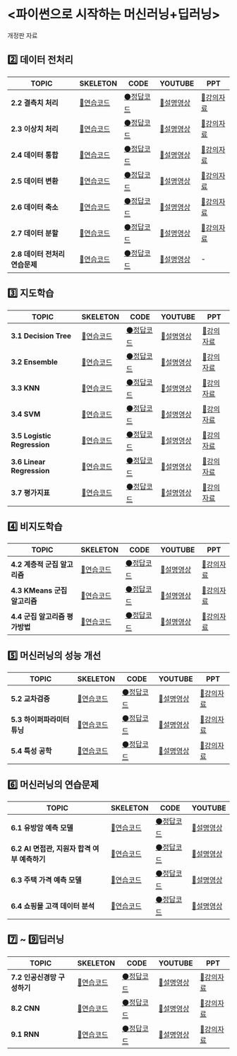 # <파이썬으로 시작하는 머신러닝+딥러닝>
개정판 자료

## :two: 데이터 전처리
TOPIC | SKELETON | CODE | YOUTUBE | PPT
---|---|---|---|---
**2.2 결측치 처리** |[:radio_button:연습코드](https://github.com/zzhining/python_ml_dl2/blob/main/2_2_na_exercise_skeleton.ipynb) | [:black_circle:정답코드](https://github.com/zzhining/python_ml_dl2/blob/main/answer/2_2_na_exercise.ipynb) | [:movie_camera:설명영상]() | [:page_facing_up:강의자료]() 
**2.3 이상치 처리** |[:radio_button:연습코드](https://github.com/zzhining/python_ml_dl2/blob/main/2_3_outlier_exercise_skeleton.ipynb) | [:black_circle:정답코드](https://github.com/zzhining/python_ml_dl2/blob/main/answer/2_3_outlier_exercise.ipynb) | [:movie_camera:설명영상]() | [:page_facing_up:강의자료]() 
**2.4 데이터 통합** |[:radio_button:연습코드](https://github.com/zzhining/python_ml_dl2/blob/main/2_4_merge_exercise_skeleton.ipynb) | [:black_circle:정답코드](https://github.com/zzhining/python_ml_dl2/blob/main/answer/2_4_merge_exercise.ipynb) | [:movie_camera:설명영상]() | [:page_facing_up:강의자료]() 
**2.5 데이터 변환** |[:radio_button:연습코드](https://github.com/zzhining/python_ml_dl2/blob/main/2_5_exercise_skeleton.ipynb) | [:black_circle:정답코드](https://github.com/zzhining/python_ml_dl2/blob/main/answer/2_5_exercise.ipynb) | [:movie_camera:설명영상]() | [:page_facing_up:강의자료]() 
**2.6 데이터 축소** |[:radio_button:연습코드](https://github.com/zzhining/python_ml_dl2/blob/main/2_6_exercise_skeleton.ipynb) | [:black_circle:정답코드](https://github.com/zzhining/python_ml_dl2/blob/main/answer/2_6_exercise.ipynb) | [:movie_camera:설명영상]() | [:page_facing_up:강의자료]() 
**2.7 데이터 분할** |[:radio_button:연습코드](https://github.com/zzhining/python_ml_dl2/blob/main/2_7_exercise_skeleton.ipynb) | [:black_circle:정답코드](https://github.com/zzhining/python_ml_dl2/blob/main/answer/2_7_exercise.ipynb) | [:movie_camera:설명영상]() | [:page_facing_up:강의자료]() 
**2.8 데이터 전처리 연습문제** |[:radio_button:연습코드](https://github.com/zzhining/python_ml_dl2/blob/main/2_8_exercise_skeleton.ipynb) | [:black_circle:정답코드](https://github.com/zzhining/python_ml_dl2/blob/main/answer/2_8_exercise.ipynb) | [:movie_camera:설명영상]() | -

## :three: 지도학습
TOPIC | SKELETON | CODE | YOUTUBE | PPT
---|---|---|---|---
**3.1 Decision Tree** |[:radio_button:연습코드](https://github.com/zzhining/python_ml_dl2/blob/main/3_1_decisiontree_exercise_skeleton.ipynb) | [:black_circle:정답코드](https://github.com/zzhining/python_ml_dl2/blob/main/answer/3_1_decisiontree_exercise.ipynb) | [:movie_camera:설명영상]() | [:page_facing_up:강의자료]()
**3.2 Ensemble** |[:radio_button:연습코드](https://github.com/zzhining/python_ml_dl2/blob/main/3_2_ensemble_exercise_skeleton.ipynb) | [:black_circle:정답코드](https://github.com/zzhining/python_ml_dl2/blob/main/answer/3_2_ensemble_exercise.ipynb) | [:movie_camera:설명영상]() | [:page_facing_up:강의자료]() 
**3.3 KNN** |[:radio_button:연습코드](https://github.com/zzhining/python_ml_dl2/blob/main/3_3_knn_exercise_skeleton.ipynb) | [:black_circle:정답코드](https://github.com/zzhining/python_ml_dl2/blob/main/answer/3_3_knn_exercise.ipynb) | [:movie_camera:설명영상]() | [:page_facing_up:강의자료]() 
**3.4 SVM** |[:radio_button:연습코드](https://github.com/zzhining/python_ml_dl2/blob/main/3_4_svm_exercise_skeleton.ipynb) | [:black_circle:정답코드](https://github.com/zzhining/python_ml_dl2/blob/main/answer/3_3_knn_exercise.ipynb) | [:movie_camera:설명영상]() | [:page_facing_up:강의자료]() 
**3.5 Logistic Regression** |[:radio_button:연습코드](https://github.com/zzhining/python_ml_dl2/blob/main/3_5_logistic_regression_exercise_skeleton.ipynb) | [:black_circle:정답코드](https://github.com/zzhining/python_ml_dl2/blob/main/answer/3_5_logistic_regression_exercise.ipynb) | [:movie_camera:설명영상]() | [:page_facing_up:강의자료]() 
**3.6 Linear Regression** |[:radio_button:연습코드](https://github.com/zzhining/python_ml_dl2/blob/main/3_6_linear_regression_exercise_skeleton.ipynb) | [:black_circle:정답코드](https://github.com/zzhining/python_ml_dl2/blob/main/answer/3_6_linear_regression_exercise.ipynb) | [:movie_camera:설명영상]() | [:page_facing_up:강의자료]() 
**3.7 평가지표** |[:radio_button:연습코드](https://github.com/zzhining/python_ml_dl2/blob/main/3_7_evaluation_exercise_skeleton.ipynb) | [:black_circle:정답코드](https://github.com/zzhining/python_ml_dl2/blob/main/answer/3_7_evaluation_exercise.ipynb) | [:movie_camera:설명영상]() | [:page_facing_up:강의자료]() 



## :four: 비지도학습
TOPIC | SKELETON | CODE | YOUTUBE | PPT
---|---|---|---|---
**4.2 계층적 군집 알고리즘** |[:radio_button:연습코드](https://github.com/zzhining/python_ml_dl2/blob/main/4_2_agglomerative_clustering_skeleton.ipynb) | [:black_circle:정답코드](https://github.com/zzhining/python_ml_dl2/blob/main/answer/4_2_agglomerative_clustering.ipynb) | [:movie_camera:설명영상]() | [:page_facing_up:강의자료]() 
**4.3 KMeans 군집 알고리즘** |[:radio_button:연습코드](https://github.com/zzhining/python_ml_dl2/blob/main/4_3_kmeans_clustering_skeleton.ipynb) | [:black_circle:정답코드](https://github.com/zzhining/python_ml_dl2/blob/main/answer/4_3_kmeans_clustering.ipynb) | [:movie_camera:설명영상]() | [:page_facing_up:강의자료]() 
**4.4 군집 알고리즘 평가방법** |[:radio_button:연습코드](https://github.com/zzhining/python_ml_dl2/blob/main/4_4_kmeans_silhouettet_skeleton.ipynb) | [:black_circle:정답코드](https://github.com/zzhining/python_ml_dl2/blob/main/answer/4_4_kmeans_silhouettet.ipynb) | [:movie_camera:설명영상]() | [:page_facing_up:강의자료]() 


## :five: 머신러닝의 성능 개선
TOPIC | SKELETON | CODE | YOUTUBE | PPT
---|---|---|---|---
**5.2 교차검증** |[:radio_button:연습코드](https://github.com/zzhining/python_ml_dl2/blob/main/5_2_cross_validation_skeleton.ipynb) | [:black_circle:정답코드](https://github.com/zzhining/python_ml_dl2/blob/main/answer/5_2_cross_validation.ipynb) | [:movie_camera:설명영상]() | [:page_facing_up:강의자료]() 
**5.3 하이퍼파라미터 튜닝** |[:radio_button:연습코드](https://github.com/zzhining/python_ml_dl2/blob/main/5_3_hyperparameter_skeleton.ipynb) | [:black_circle:정답코드](https://github.com/zzhining/python_ml_dl2/blob/main/answer/5_3_hyperparameter.ipynb) | [:movie_camera:설명영상]() | [:page_facing_up:강의자료]() 
**5.4 특성 공학** |[:radio_button:연습코드](https://github.com/zzhining/python_ml_dl2/blob/main/5_4_feature_engineering_skeleton.ipynb) | [:black_circle:정답코드](https://github.com/zzhining/python_ml_dl2/blob/main/answer/5_4_feature_engineering.ipynb) | [:movie_camera:설명영상]() | [:page_facing_up:강의자료]() 


## :six: 머신러닝의 연습문제
TOPIC | SKELETON | CODE | YOUTUBE 
---|---|---|---
**6.1 유방암 예측 모델** |[:radio_button:연습코드](https://github.com/zzhining/python_ml_dl2/blob/main/6_1_breast_cancer_skeleton.ipynb) | [:black_circle:정답코드](https://github.com/zzhining/python_ml_dl2/blob/main/answer/6_1_breast_cancer.ipynb) | [:movie_camera:설명영상]() 
**6.2 AI 면접관, 지원자 합격 여부 예측하기** |[:radio_button:연습코드]() | [:black_circle:정답코드](https://github.com/zzhining/python_ml_dl2/blob/main/answer/6_3_house_price_analysis.ipynb) | [:movie_camera:설명영상]() 
**6.3 주택 가격 예측 모델** |[:radio_button:연습코드](https://github.com/zzhining/python_ml_dl2/blob/main/6_3_house_price_analysis_skeleton.ipynb) | [:black_circle:정답코드]() | [:movie_camera:설명영상]() 
**6.4 쇼핑몰 고객 데이터 분석** |[:radio_button:연습코드](https://github.com/zzhining/python_ml_dl2/blob/main/6_4_customer_analysis_skeleton.ipynb) | [:black_circle:정답코드](https://github.com/zzhining/python_ml_dl2/blob/main/answer/6_4_customer_analysis.ipynb) | [:movie_camera:설명영상]() 


## :seven: ~ :nine:딥러닝
TOPIC | SKELETON | CODE | YOUTUBE | PPT
---|---|---|---|---
**7.2 인공신경망 구성하기** |[:radio_button:연습코드](https://github.com/zzhining/python_ml_dl2/blob/main/7_2_concrete_skeleton.ipynb) | [:black_circle:정답코드](https://github.com/zzhining/python_ml_dl2/blob/main/answer/7_2_concrete.ipynb) | [:movie_camera:설명영상]() | [:page_facing_up:강의자료]()
**8.2 CNN** |[:radio_button:연습코드](https://github.com/zzhining/python_ml_dl2/blob/main/8_1_mnist_classifier_skeleton.ipynb) | [:black_circle:정답코드](https://github.com/zzhining/python_ml_dl2/blob/main/answer/8_1_mnist_classifier.ipynb) | [:movie_camera:설명영상]() | [:page_facing_up:강의자료]()
**9.1 RNN** |[:radio_button:연습코드](https://github.com/zzhining/python_ml_dl2/blob/main/9_1_imdb_classifier_skeleton.ipynb) | [:black_circle:정답코드](https://github.com/zzhining/python_ml_dl2/blob/main/answer/9_1_imdb_classifier.ipynb) | [:movie_camera:설명영상]() | [:page_facing_up:강의자료]()
